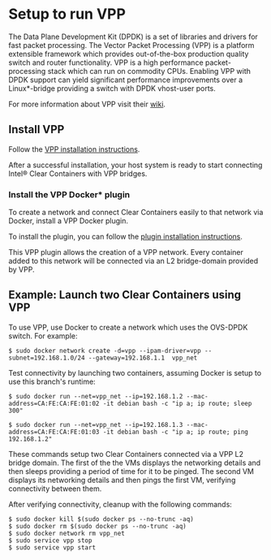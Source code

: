 # Setup to run VPP

The Data Plane Development Kit (DPDK) is a set of libraries and drivers for
fast packet processing. The Vector Packet Processing (VPP) is a platform
extensible framework which provides out-of-the-box production quality
switch and router functionality. VPP is a high performance packet-processing
stack which can run on commodity CPUs. Enabling VPP with DPDK support can
yield significant performance improvements over a Linux\*-bridge providing a
switch with DPDK vhost-user ports.

For more information about VPP visit their [wiki](https://wiki.fd.io/view/VPP).

## Install VPP

Follow the [VPP installation instructions](https://wiki.fd.io/view/VPP/Installing_VPP_binaries_from_packages).

After a successful installation, your host system is ready to start
connecting Intel® Clear Containers with VPP bridges.

### Install the VPP Docker\* plugin

To create a network and connect Clear Containers easily to that network via
Docker, install a VPP Docker plugin.

To install the plugin, you can follow the [plugin installation instructions](https://github.com/clearcontainers/vpp).

This VPP plugin allows the creation of a VPP network. Every container added
to this network will be connected via an L2 bridge-domain provided by VPP.

## Example: Launch two Clear Containers using VPP

To use VPP, use Docker to create a network which uses the OVS-DPDK switch.
For example:

```
$ sudo docker network create -d=vpp --ipam-driver=vpp --subnet=192.168.1.0/24 --gateway=192.168.1.1  vpp_net
```

Test connectivity by launching two containers, assuming Docker is setup to
use this branch's runtime:

```
$ sudo docker run --net=vpp_net --ip=192.168.1.2 --mac-address=CA:FE:CA:FE:01:02 -it debian bash -c "ip a; ip route; sleep 300"

$ sudo docker run --net=vpp_net --ip=192.168.1.3 --mac-address=CA:FE:CA:FE:01:03 -it debian bash -c "ip a; ip route; ping 192.168.1.2"
```

These commands setup two Clear Containers connected via a VPP L2 bridge
domain. The first of the the VMs displays the networking details and then
sleeps providing a period of time for it to be pinged. The second
VM displays its networking details and then pings the first VM, verifying
connectivity between them.

After verifying connectivity, cleanup with the following commands:

```
$ sudo docker kill $(sudo docker ps --no-trunc -aq)
$ sudo docker rm $(sudo docker ps --no-trunc -aq)
$ sudo docker network rm vpp_net
$ sudo service vpp stop
$ sudo service vpp start
```
